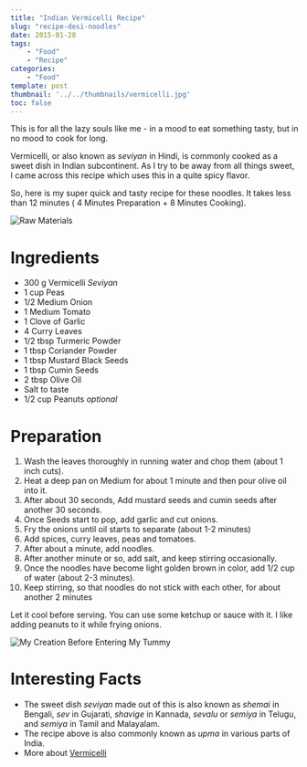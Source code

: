 ```yaml
---
title: "Indian Vermicelli Recipe"
slug: "recipe-desi-noodles"
date: 2015-01-28
tags:
    - "Food"
    - "Recipe"
categories:
    - "Food"
template: post
thumbnail: '../../thumbnails/vermicelli.jpg'
toc: false
---
```


This is for all the lazy souls like me - in a mood to eat something
tasty, but in no mood to cook for long.

Vermicelli, or also known as *seviyan* in Hindi, is commonly cooked as a
sweet dish in Indian subcontinent. As I try to be away from all things
sweet, I came across this recipe which uses this in a quite spicy
flavor.

So, here is my super quick and tasty recipe for these noodles. It takes
less than 12 minutes ( 4 Minutes Preparation + 8 Minutes Cooking).

![Raw Materials](https://res.cloudinary.com/sadanandsingh/image/upload/v1496963332/desiNoodles_s0ez5g.jpg)

Ingredients
===========

-   300 g Vermicelli *Seviyan*
-   1 cup Peas
-   1/2 Medium Onion
-   1 Medium Tomato
-   1 Clove of Garlic
-   4 Curry Leaves
-   1/2 tbsp Turmeric Powder
-   1 tbsp Coriander Powder
-   1 tbsp Mustard Black Seeds
-   1 tbsp Cumin Seeds
-   2 tbsp Olive Oil
-   Salt to taste
-   1/2 cup Peanuts *optional*

Preparation
===========

1.  Wash the leaves thoroughly in running water and chop them (about 1
    inch cuts).
2.  Heat a deep pan on Medium for about 1 minute and then pour olive oil
    into it.
3.  After about 30 seconds, Add mustard seeds and cumin seeds after
    another 30 seconds.
4.  Once Seeds start to pop, add garlic and cut onions.
5.  Fry the onions until oil starts to separate (about 1-2 minutes)
6.  Add spices, curry leaves, peas and tomatoes.
7.  After about a minute, add noodles.
8.  After another minute or so, add salt, and keep stirring
    occasionally.
9.  Once the noodles have become light golden brown in color, add 1/2
    cup of water (about 2-3 minutes).
10. Keep stirring, so that noodles do not stick with each other, for
    about another 2 minutes

Let it cool before serving. You can use some ketchup or sauce with it.
I like adding peanuts to it while frying onions.

![My Creation Before Entering My Tummy](https://res.cloudinary.com/sadanandsingh/image/upload/v1496963332/desiNoodles_final_tqeyey.jpg)

Interesting Facts
=================

-   The sweet dish *seviyan* made out of this is also known as *shemai*
    in Bengali, *sev* in Gujarati, *shavige* in Kannada, *sevalu* or
    *semiya* in Telugu, and *semiya* in Tamil and Malayalam.
-   The recipe above is also commonly known as *upma* in various parts
    of India.
-   More about [Vermicelli](https://en.wikipedia.org/wiki/Vermicelli)
